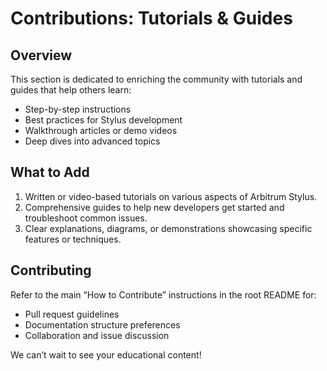 # Contributions: Tutorials & Guides

## Overview
This section is dedicated to enriching the community with tutorials and guides that help others learn:
- Step-by-step instructions
- Best practices for Stylus development
- Walkthrough articles or demo videos
- Deep dives into advanced topics

## What to Add
1. Written or video-based tutorials on various aspects of Arbitrum Stylus.
2. Comprehensive guides to help new developers get started and troubleshoot common issues.
3. Clear explanations, diagrams, or demonstrations showcasing specific features or techniques.

## Contributing
Refer to the main “How to Contribute” instructions in the root README for:
- Pull request guidelines
- Documentation structure preferences
- Collaboration and issue discussion

We can’t wait to see your educational content!